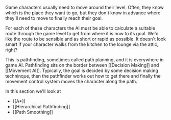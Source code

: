Game characters usually need to move around their level. Often, they know which is the place they want to go, but they don't know in advance where they'll need to move to finally reach their goal.

For each of these characters the AI must be able to calculate a suitable route through the game level to get from where it is now to its goal. We'd like the route to be sensible and as short or rapid as possible. It doesn't look smart if your character walks from the kitchen to the lounge via the attic, right?

This is pathfinding, sometimes called path planning, and it is everywhere in game AI. Pathfinding sits on the border between [[Decision Making]] and [[Movement AI]]. Typically, the goal is decided by some decision making techninque, then the pathfinder works out how to get there and finally the movement control system moves the character along the path.

In this section we'll look at 
- [[A*]]
- [[Hierarchical Pathfinding]]
- [[Path Smoothing]]